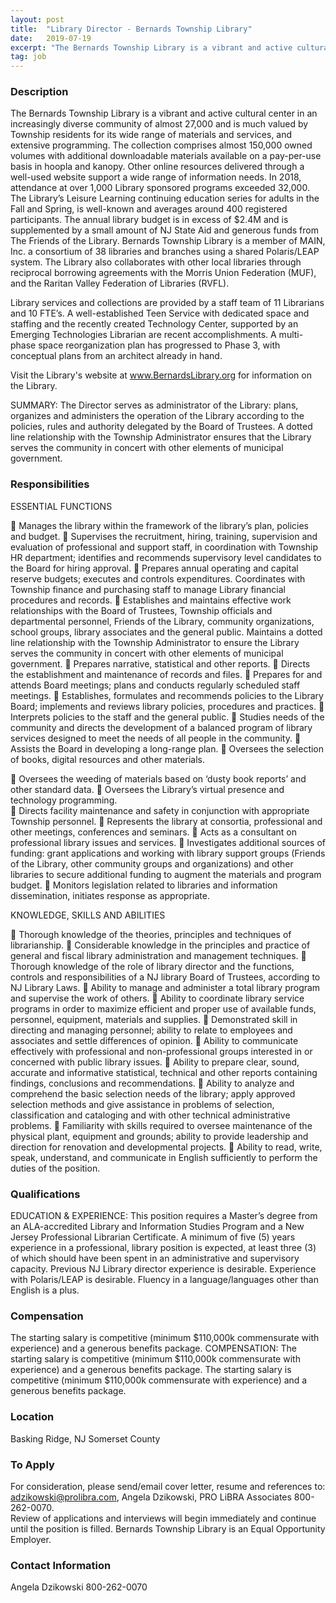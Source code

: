 ```yaml
---
layout: post
title:  "Library Director - Bernards Township Library"
date:   2019-07-19
excerpt: "The Bernards Township Library is a vibrant and active cultural center in an increasingly diverse community of almost 27,000 and is much valued by Township residents for its wide range of materials and services, and extensive programming. The collection comprises almost 150,000 owned volumes with additional downloadable materials available on..."
tag: job
---
```


### Description   

The Bernards Township Library is a vibrant and active cultural center in an increasingly diverse community of almost 27,000 and is much valued by Township residents for its wide range of materials and services, and extensive programming.  The collection comprises almost 150,000 owned volumes with additional downloadable materials available on a pay-per-use basis in hoopla and kanopy.  Other online resources delivered through a well-used website support a wide range of information needs.  In 2018, attendance at over 1,000 Library sponsored programs exceeded 32,000.  The Library’s Leisure Learning continuing education series for adults in the Fall and Spring, is well-known and averages around 400 registered participants.  The annual library budget is in excess of $2.4M and is supplemented by a small amount of NJ State Aid and generous funds from The Friends of the Library.  Bernards Township Library is a member of MAIN, Inc. a consortium of 38 libraries and branches using a shared Polaris/LEAP system.  The Library also collaborates with other local libraries through reciprocal borrowing agreements with the Morris Union Federation (MUF), and the Raritan Valley Federation of Libraries (RVFL).

Library services and collections are provided by a staff team of 11 Librarians and 10 FTE’s.  A well-established Teen Service with dedicated space and staffing and the recently created Technology Center, supported by an Emerging Technologies Librarian are recent accomplishments.  A multi-phase space reorganization plan has progressed to Phase 3, with conceptual plans from an architect already in hand.

Visit the Library's website at www.BernardsLibrary.org for information on the Library.

SUMMARY:  The Director serves as administrator of the Library: plans, organizes and administers the operation of the Library according to the policies, rules and authority delegated by the Board of Trustees.  A dotted line relationship with the Township Administrator ensures that the Library serves the community in concert with other elements of municipal government.



### Responsibilities   

ESSENTIAL FUNCTIONS

	Manages the library within the framework of the library’s plan, policies and budget.
	Supervises the recruitment, hiring, training, supervision and evaluation of professional and support staff, in coordination with Township HR department; identifies and recommends supervisory level candidates to the Board for hiring approval.
	Prepares annual operating and capital reserve budgets; executes and controls expenditures.  Coordinates with Township finance and purchasing staff to manage Library financial procedures and records. 
	Establishes and maintains effective work relationships with the Board of Trustees, Township officials and departmental personnel, Friends of the Library, community organizations, school groups, library associates and the general public. Maintains a dotted line relationship with the Township Administrator to ensure the Library serves the community in concert with other elements of municipal government. 
	Prepares narrative, statistical and other reports.
	Directs the establishment and maintenance of records and files.
	Prepares for and attends Board meetings; plans and conducts regularly scheduled staff meetings.
	Establishes, formulates and recommends policies to the Library Board; implements and reviews library policies, procedures and practices.
	Interprets policies to the staff and the general public.
	Studies needs of the community and directs the development of a balanced program of library services designed to meet the needs of all people in the community.
	Assists the Board in developing a long-range plan.
	Oversees the selection of books, digital resources and other materials.


	Oversees the weeding of materials based on ‘dusty book reports’ and other standard data.
	Oversees the Library’s virtual presence and technology programming.   
	Directs facility maintenance and safety in conjunction with appropriate Township personnel.
	Represents the library at consortia, professional and other meetings, conferences and seminars.
	Acts as a consultant on professional library issues and services.
	Investigates additional sources of funding: grant applications and working with library support groups (Friends of the Library, other community groups and organizations) and other libraries to secure additional funding to augment the materials and program budget.
	Monitors legislation related to libraries and information dissemination, initiates response as appropriate.

KNOWLEDGE, SKILLS AND ABILITIES

	Thorough knowledge of the theories, principles and techniques of librarianship.
	Considerable knowledge in the principles and practice of general and fiscal library administration and management techniques. 
	Thorough knowledge of the role of library director and the functions, controls and responsibilities of a NJ library Board of Trustees, according to NJ Library Laws.
	Ability to manage and administer a total library program and supervise the work of others.
	Ability to coordinate library service programs in order to maximize efficient and proper use of available funds, personnel, equipment, materials and supplies.
	Demonstrated skill in directing and managing personnel; ability to relate to employees and associates and settle differences of opinion.
	Ability to communicate effectively with professional and non-professional groups interested in or concerned with public library issues.
	Ability to prepare clear, sound, accurate and informative statistical, technical and other reports containing findings, conclusions and recommendations.
	Ability to analyze and comprehend the basic selection needs of the library; apply approved selection methods and give assistance in problems of selection, classification and cataloging and with other technical administrative problems.
	Familiarity with skills required to oversee maintenance of the physical plant, equipment and grounds; ability to provide leadership and direction for renovation and developmental projects. 
	Ability to read, write, speak, understand, and communicate in English sufficiently to perform the duties of the position. 



### Qualifications   

EDUCATION & EXPERIENCE:  This position requires a Master’s degree from an ALA-accredited Library and Information Studies Program and a New Jersey Professional Librarian Certificate.  A minimum of five (5) years experience in a professional, library position is expected, at least three (3) of which should have been spent in an administrative and supervisory capacity.  Previous NJ Library director experience is desirable. Experience with Polaris/LEAP is desirable.  Fluency in a language/languages other than English is a plus.


### Compensation   

The starting salary is competitive (minimum $110,000k commensurate with experience) and a generous benefits package.                                                                                                                                                         COMPENSATION:  The starting salary is competitive (minimum $110,000k commensurate with experience) and a generous benefits package.                                                                                                                                                                                                                                The starting salary is competitive (minimum $110,000k commensurate with experience) and a generous benefits package.                                                                                                                                                                                                                                                                                                 


### Location   

Basking Ridge, NJ  Somerset County




### To Apply   

For consideration, please send/email cover letter, resume and references to: 
adzikowski@prolibra.com, Angela Dzikowski, PRO LiBRA Associates 
800-262-0070.                           
Review of applications and interviews will begin immediately and continue until the position is filled.
Bernards Township Library is an Equal Opportunity Employer.





### Contact Information   

Angela Dzikowski  800-262-0070

